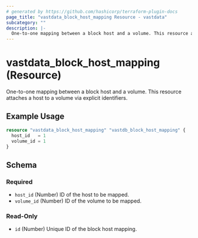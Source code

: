 ```yaml
---
# generated by https://github.com/hashicorp/terraform-plugin-docs
page_title: "vastdata_block_host_mapping Resource - vastdata"
subcategory: ""
description: |-
  One-to-one mapping between a block host and a volume. This resource attaches a host to a volume via explicit identifiers.
---
```


# vastdata_block_host_mapping (Resource)

One-to-one mapping between a block host and a volume. This resource attaches a host to a volume via explicit identifiers.

## Example Usage

```terraform
resource "vastdata_block_host_mapping" "vastdb_block_host_mapping" {
  host_id   = 1
  volume_id = 1
}
```

<!-- schema generated by tfplugindocs -->
## Schema

### Required

- `host_id` (Number) ID of the host to be mapped.
- `volume_id` (Number) ID of the volume to be mapped.

### Read-Only

- `id` (Number) Unique ID of the block host mapping.
